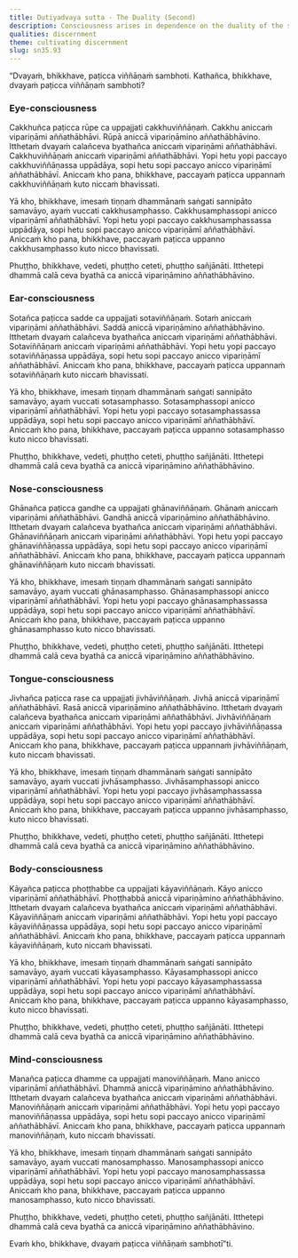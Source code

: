 ```yaml
---
title: Dutiyadvaya sutta - The Duality (Second)
description: Consciousness arises in dependence on the duality of the six sense bases and their respective objects. Further, the arising of contact, feeling, intention, and perception is explained.
qualities: discernment
theme: cultivating discernment
slug: sn35.93
---
```


“Dvayaṁ, bhikkhave, paṭicca viññāṇaṁ sambhoti. Kathañca, bhikkhave, dvayaṁ paṭicca viññāṇaṁ sambhoti?

### Eye-consciousness

Cakkhuñca paṭicca rūpe ca uppajjati cakkhuviññāṇaṁ. Cakkhu aniccaṁ vipariṇāmi aññathābhāvi. Rūpā aniccā vipariṇāmino aññathābhāvino. Itthetaṁ dvayaṁ calañceva byathañca aniccaṁ vipariṇāmi aññathābhāvi. Cakkhuviññāṇaṁ aniccaṁ vipariṇāmi aññathābhāvi. Yopi hetu yopi paccayo cakkhuviññāṇassa uppādāya, sopi hetu sopi paccayo anicco vipariṇāmī aññathābhāvī. Aniccaṁ kho pana, bhikkhave, paccayaṁ paṭicca uppannaṁ cakkhuviññāṇaṁ kuto niccaṁ bhavissati.

Yā kho, bhikkhave, imesaṁ tiṇṇaṁ dhammānaṁ saṅgati sannipāto samavāyo, ayaṁ vuccati cakkhusamphasso. Cakkhusamphassopi anicco vipariṇāmī aññathābhāvī. Yopi hetu yopi paccayo cakkhusamphassassa uppādāya, sopi hetu sopi paccayo anicco vipariṇāmī aññathābhāvī. Aniccaṁ kho pana, bhikkhave, paccayaṁ paṭicca uppanno cakkhusamphasso kuto nicco bhavissati.

Phuṭṭho, bhikkhave, vedeti, phuṭṭho ceteti, phuṭṭho sañjānāti. Itthetepi dhammā calā ceva byathā ca aniccā vipariṇāmino aññathābhāvino.

### Ear-consciousness

Sotañca paṭicca sadde ca uppajjati sotaviññāṇaṁ. Sotaṁ aniccaṁ vipariṇāmi aññathābhāvi. Saddā aniccā vipariṇāmino aññathābhāvino. Itthetaṁ dvayaṁ calañceva byathañca aniccaṁ vipariṇāmi aññathābhāvi. Sotaviññāṇaṁ aniccaṁ vipariṇāmi aññathābhāvi. Yopi hetu yopi paccayo sotaviññāṇassa uppādāya, sopi hetu sopi paccayo anicco vipariṇāmī aññathābhāvī. Aniccaṁ kho pana, bhikkhave, paccayaṁ paṭicca uppannaṁ sotaviññāṇaṁ kuto niccaṁ bhavissati.

Yā kho, bhikkhave, imesaṁ tiṇṇaṁ dhammānaṁ saṅgati sannipāto samavāyo, ayaṁ vuccati sotasamphasso. Sotasamphassopi anicco vipariṇāmī aññathābhāvī. Yopi hetu yopi paccayo sotasamphassassa uppādāya, sopi hetu sopi paccayo anicco vipariṇāmī aññathābhāvī. Aniccaṁ kho pana, bhikkhave, paccayaṁ paṭicca uppanno sotasamphasso kuto nicco bhavissati.

Phuṭṭho, bhikkhave, vedeti, phuṭṭho ceteti, phuṭṭho sañjānāti. Itthetepi dhammā calā ceva byathā ca aniccā vipariṇāmino aññathābhāvino.

### Nose-consciousness

Ghānañca paṭicca gandhe ca uppajjati ghānaviññāṇaṁ. Ghānaṁ aniccaṁ vipariṇāmi aññathābhāvi. Gandhā aniccā vipariṇāmino aññathābhāvino. Itthetaṁ dvayaṁ calañceva byathañca aniccaṁ vipariṇāmi aññathābhāvi. Ghānaviññāṇaṁ aniccaṁ vipariṇāmi aññathābhāvi. Yopi hetu yopi paccayo ghānaviññāṇassa uppādāya, sopi hetu sopi paccayo anicco vipariṇāmī aññathābhāvī. Aniccaṁ kho pana, bhikkhave, paccayaṁ paṭicca uppannaṁ ghānaviññāṇaṁ kuto niccaṁ bhavissati.

Yā kho, bhikkhave, imesaṁ tiṇṇaṁ dhammānaṁ saṅgati sannipāto samavāyo, ayaṁ vuccati ghānasamphasso. Ghānasamphassopi anicco vipariṇāmī aññathābhāvī. Yopi hetu yopi paccayo ghānasamphassassa uppādāya, sopi hetu sopi paccayo anicco vipariṇāmī aññathābhāvī. Aniccaṁ kho pana, bhikkhave, paccayaṁ paṭicca uppanno ghānasamphasso kuto nicco bhavissati.

Phuṭṭho, bhikkhave, vedeti, phuṭṭho ceteti, phuṭṭho sañjānāti. Itthetepi dhammā calā ceva byathā ca aniccā vipariṇāmino aññathābhāvino.

### Tongue-consciousness

Jivhañca paṭicca rase ca uppajjati jivhāviññāṇaṁ. Jivhā aniccā vipariṇāmī aññathābhāvī. Rasā aniccā vipariṇāmino aññathābhāvino. Itthetaṁ dvayaṁ calañceva byathañca aniccaṁ vipariṇāmi aññathābhāvi. Jivhāviññāṇaṁ aniccaṁ vipariṇāmi aññathābhāvi. Yopi hetu yopi paccayo jivhāviññāṇassa uppādāya, sopi hetu sopi paccayo anicco vipariṇāmī aññathābhāvī. Aniccaṁ kho pana, bhikkhave, paccayaṁ paṭicca uppannaṁ jivhāviññāṇaṁ, kuto niccaṁ bhavissati.

Yā kho, bhikkhave, imesaṁ tiṇṇaṁ dhammānaṁ saṅgati sannipāto samavāyo, ayaṁ vuccati jivhāsamphasso. Jivhāsamphassopi anicco vipariṇāmī aññathābhāvī. Yopi hetu yopi paccayo jivhāsamphassassa uppādāya, sopi hetu sopi paccayo anicco vipariṇāmī aññathābhāvī. Aniccaṁ kho pana, bhikkhave, paccayaṁ paṭicca uppanno jivhāsamphasso, kuto nicco bhavissati.

Phuṭṭho, bhikkhave, vedeti, phuṭṭho ceteti, phuṭṭho sañjānāti. Itthetepi dhammā calā ceva byathā ca aniccā vipariṇāmino aññathābhāvino.

### Body-consciousness

Kāyañca paṭicca phoṭṭhabbe ca uppajjati kāyaviññāṇaṁ. Kāyo anicco vipariṇāmī aññathābhāvī. Phoṭṭhabbā aniccā vipariṇāmino aññathābhāvino. Itthetaṁ dvayaṁ calañceva byathañca aniccaṁ vipariṇāmi aññathābhāvi. Kāyaviññāṇaṁ aniccaṁ vipariṇāmi aññathābhāvi. Yopi hetu yopi paccayo kāyaviññāṇassa uppādāya, sopi hetu sopi paccayo anicco vipariṇāmī aññathābhāvī. Aniccaṁ kho pana, bhikkhave, paccayaṁ paṭicca uppannaṁ kāyaviññāṇaṁ, kuto niccaṁ bhavissati.

Yā kho, bhikkhave, imesaṁ tiṇṇaṁ dhammānaṁ saṅgati sannipāto samavāyo, ayaṁ vuccati kāyasamphasso. Kāyasamphassopi anicco vipariṇāmī aññathābhāvī. Yopi hetu yopi paccayo kāyasamphassassa uppādāya, sopi hetu sopi paccayo anicco vipariṇāmī aññathābhāvī. Aniccaṁ kho pana, bhikkhave, paccayaṁ paṭicca uppanno kāyasamphasso, kuto nicco bhavissati.

Phuṭṭho, bhikkhave, vedeti, phuṭṭho ceteti, phuṭṭho sañjānāti. Itthetepi dhammā calā ceva byathā ca aniccā vipariṇāmino aññathābhāvino.

### Mind-consciousness

Manañca paṭicca dhamme ca uppajjati manoviññāṇaṁ. Mano anicco vipariṇāmī aññathābhāvī. Dhammā aniccā vipariṇāmino aññathābhāvino. Itthetaṁ dvayaṁ calañceva byathañca aniccaṁ vipariṇāmi aññathābhāvi. Manoviññāṇaṁ aniccaṁ vipariṇāmi aññathābhāvi. Yopi hetu yopi paccayo manoviññāṇassa uppādāya, sopi hetu sopi paccayo anicco vipariṇāmī aññathābhāvī. Aniccaṁ kho pana, bhikkhave, paccayaṁ paṭicca uppannaṁ manoviññāṇaṁ, kuto niccaṁ bhavissati.

Yā kho, bhikkhave, imesaṁ tiṇṇaṁ dhammānaṁ saṅgati sannipāto samavāyo, ayaṁ vuccati manosamphasso. Manosamphassopi anicco vipariṇāmī aññathābhāvī. Yopi hetu yopi paccayo manosamphassassa uppādāya, sopi hetu sopi paccayo anicco vipariṇāmī aññathābhāvī. Aniccaṁ kho pana, bhikkhave, paccayaṁ paṭicca uppanno manosamphasso, kuto nicco bhavissati.

Phuṭṭho, bhikkhave, vedeti, phuṭṭho ceteti, phuṭṭho sañjānāti. Itthetepi dhammā calā ceva byathā ca aniccā vipariṇāmino aññathābhāvino.

Evaṁ kho, bhikkhave, dvayaṁ paṭicca viññāṇaṁ sambhotī”ti.
